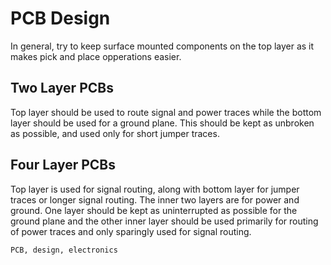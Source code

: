 <h1 id="top">PCB Design</h1>


In general, try to keep surface mounted components on the top layer as it makes
pick and place opperations easier.

<h2 id="two-layer">Two Layer PCBs</h2>

Top layer should be used to route signal and power traces while the bottom layer
should be used for a ground plane. This should be kept as unbroken as possible,
and used only for short jumper traces.

<h2 id="four-layer">Four Layer PCBs</h2>

Top layer is used for signal routing, along with bottom layer for jumper traces
or longer signal routing. The inner two layers are for power and ground. One
layer should be kept as uninterrupted as possible for the ground plane and the
other inner layer should be used primarily for routing of power traces and only
sparingly used for signal routing.

```tags
PCB, design, electronics
```
